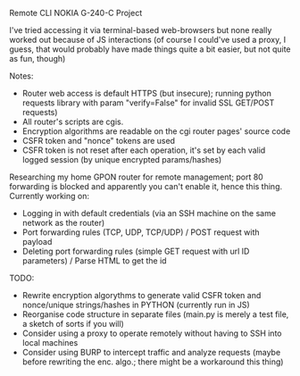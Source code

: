 Remote CLI NOKIA G-240-C Project

I've tried accessing it via terminal-based web-browsers but none really worked out because of JS interactions
(of course I could've used a proxy, I guess, that would probably have made things
quite a bit easier, but not quite as fun, though)

Notes:
* Router web access is default HTTPS (but insecure); running python requests library with param "verify=False" for invalid SSL GET/POST requests)
* All router's scripts are cgis.
* Encryption algorithms are readable on the cgi router pages' source code
* CSFR token and "nonce" tokens are used
* CSFR token is not reset after each operation, it's set by each valid logged session (by unique encrypted params/hashes)

Researching my home GPON router for remote management; port 80 forwarding is blocked and apparently you can't enable it, hence this thing.
Currently working on:

* Logging in with default credentials (via an SSH machine on the same network as the router)
* Port forwarding rules (TCP, UDP, TCP/UDP) / POST request with payload
* Deleting port forwarding rules (simple GET request with url ID parameters) / Parse HTML to get the id

TODO:
* Rewrite encryption algorythms to generate valid CSFR token and nonce/unique strings/hashes in PYTHON (currently run in JS)
* Reorganise code structure in separate files (main.py is merely a test file, a sketch of sorts if you will)
* Consider using a proxy to operate remotely without having to SSH into local machines
* Consider using BURP to intercept traffic and analyze requests (maybe before rewriting the enc. algo.; there might be a workaround this thing)
